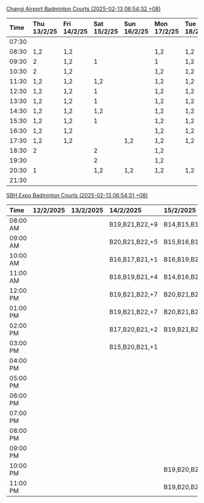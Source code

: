 [Changi Airport Badminton Courts (2025-02-13 06:54:32 +08)](https://www.carc.org.sg/FacilityBooking.aspx)

| Time   | Thu 13/2/25   | Fri 14/2/25   | Sat 15/2/25   | Sun 16/2/25   | Mon 17/2/25   | Tue 18/2/25   | Wed 19/2/25   |
|:-------|:--------------|:--------------|:--------------|:--------------|:--------------|:--------------|:--------------|
| 07:30  |               |               |               |               |               |               |               |
| 08:30  | 1,2           | 1,2           |               |               | 1,2           | 1,2           | 1,2           |
| 09:30  | 2             | 1,2           | 1             |               | 1             | 1,2           | 1,2           |
| 10:30  | 2             | 1,2           |               |               | 1,2           | 1,2           | 1,2           |
| 11:30  | 1,2           | 1,2           | 1,2           |               | 1,2           | 1,2           | 1,2           |
| 12:30  | 1,2           | 1,2           | 1             |               | 1,2           | 1,2           | 2             |
| 13:30  | 1,2           | 1,2           | 1             |               | 1,2           | 1,2           | 1,2           |
| 14:30  | 1,2           | 1,2           | 1,2           |               | 1,2           | 1,2           | 1,2           |
| 15:30  | 1,2           | 1,2           | 1             |               | 1,2           | 1,2           | 1,2           |
| 16:30  | 1,2           | 1,2           |               |               | 1,2           | 1,2           | 1,2           |
| 17:30  | 1,2           | 1,2           |               | 1,2           | 1,2           | 1,2           | 1,2           |
| 18:30  | 2             |               | 2             |               | 1,2           |               | 2             |
| 19:30  |               |               | 2             |               | 1,2           |               | 1,2           |
| 20:30  | 1             |               | 1,2           | 1,2           | 1,2           | 1,2           | 1,2           |
| 21:30  |               |               |               |               |               |               |               |

[SBH Expo Badminton Courts (2025-02-13 06:54:51 +08)](https://singaporebadmintonhall.getomnify.com/widgets/O3MRKGBH359GA55KHMG1RD)

| Time     | 12/2/2025   | 13/2/2025   | 14/2/2025      | 15/2/2025      | 16/2/2025   | 17/2/2025      | 18/2/2025      |
|:---------|:------------|:------------|:---------------|:---------------|:------------|:---------------|:---------------|
| 08:00 AM |             |             | B19,B21,B22,+9 | B14,B15,B16,+3 |             | B20,B21,B22,+5 | B16            |
| 09:00 AM |             |             | B20,B21,B22,+5 | B15,B16,B17,+4 |             |                | B16,B17        |
| 10:00 AM |             |             | B16,B17,B21,+1 | B16,B19,B20,+4 |             |                | B20,B21,B22,+1 |
| 11:00 AM |             |             | B18,B19,B21,+4 | B14,B16,B20,+3 |             |                | B20,B21,B22    |
| 12:00 PM |             |             | B19,B21,B22,+7 | B20,B21,B22,+7 |             |                | B19,B21,B22,+4 |
| 01:00 PM |             |             | B19,B21,B22,+7 | B20,B21,B22,+4 |             |                | B19,B21,B22,+3 |
| 02:00 PM |             |             | B17,B20,B21,+2 | B19,B21,B22,+3 |             |                | B19,B21,B22,+2 |
| 03:00 PM |             |             | B15,B20,B21,+1 |                |             |                |                |
| 04:00 PM |             |             |                |                |             |                |                |
| 05:00 PM |             |             |                |                |             |                | B13            |
| 06:00 PM |             |             |                |                |             |                |                |
| 07:00 PM |             |             |                |                |             |                | B15            |
| 08:00 PM |             |             |                |                |             |                |                |
| 09:00 PM |             |             |                |                |             |                |                |
| 10:00 PM |             |             |                | B19,B20,B22,+6 | B17         | A10,A8,A9,+6   |                |
| 11:00 PM |             |             |                | B19,B20,B22,+6 | B17,B18,B22 | A10,A8,A9,+7   |                |
